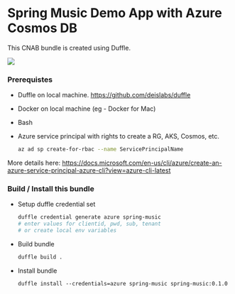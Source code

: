 # Spring Music Demo App with Azure Cosmos DB

This CNAB bundle is created using Duffle.

<a href="https://portal.azure.com/#create/Microsoft.Template/uri/https%3A%2F%2Fraw.githubusercontent.com%2Fsimongdavies%2Fsilver-garbanzo%2Fmaster%2Fduffle%2Fspring-music%2Fazuredeploy.json" target="_blank">
    <img src="http://azuredeploy.net/deploybutton.png"/> 
</a>

### Prerequistes

- Duffle on local machine. https://github.com/deislabs/duffle
- Docker on local machine (eg - Docker for Mac)
- Bash
- Azure service principal with rights to create a RG, AKS, Cosmos, etc. 

    ```bash
    az ad sp create-for-rbac --name ServicePrincipalName
    ```

More details here: https://docs.microsoft.com/en-us/cli/azure/create-an-azure-service-principal-azure-cli?view=azure-cli-latest 

### Build / Install this bundle

* Setup duffle credential set

    ```bash
    duffle credential generate azure spring-music
    # enter values for clientid, pwd, sub, tenant
    # or create local env variables
    ```
 * Build bundle 

    ```bash
    duffle build .
    ```

* Install bundle

    ```
    duffle install --credentials=azure spring-music spring-music:0.1.0
    ```

